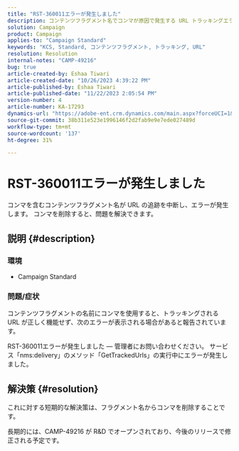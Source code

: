 ```yaml
---
title: "RST-360011エラーが発生しました"
description: コンテンツフラグメント名でコンマが原因で発生する URL トラッキングエラーを修正する方法について説明します。
solution: Campaign
product: Campaign
applies-to: "Campaign Standard"
keywords: "KCS, Standard, コンテンツフラグメント, トラッキング, URL"
resolution: Resolution
internal-notes: "CAMP-49216"
bug: true
article-created-by: Eshaa Tiwari
article-created-date: "10/26/2023 4:39:22 PM"
article-published-by: Eshaa Tiwari
article-published-date: "11/22/2023 2:05:54 PM"
version-number: 4
article-number: KA-17293
dynamics-url: "https://adobe-ent.crm.dynamics.com/main.aspx?forceUCI=1&pagetype=entityrecord&etn=knowledgearticle&id=7ff3d131-1e74-ee11-9ae7-6045bd0063aa"
source-git-commit: 38b311e523e1996146f2d2fab9e9e7ede027489d
workflow-type: tm+mt
source-wordcount: '137'
ht-degree: 31%

---
```


# RST-360011エラーが発生しました


コンマを含むコンテンツフラグメント名が URL の追跡を中断し、エラーが発生します。 コンマを削除すると、問題を解決できます。

## 説明 {#description}


### <b>環境</b>

- Campaign Standard




### <b>問題/症状</b>

コンテンツフラグメントの名前にコンマを使用すると、トラッキングされる URL が正しく機能せず、次のエラーが表示される場合があると報告されています。

RST-360011エラーが発生しました — 管理者にお問い合わせください。
サービス「nms:delivery」のメソッド「GetTrackedUrls」の実行中にエラーが発生しました。






## 解決策 {#resolution}


これに対する短期的な解決策は、フラグメント名からコンマを削除することです。

長期的には、CAMP-49216 が R&amp;D でオープンされており、今後のリリースで修正される予定です。
